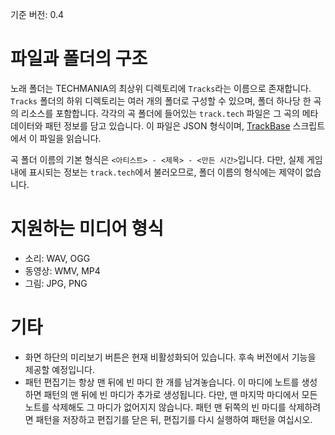 기준 버전: 0.4

# 파일과 폴더의 구조
노래 폴더는 TECHMANIA의 최상위 디렉토리에 `Tracks`라는 이름으로 존재합니다. `Tracks` 폴더의 하위 디렉토리는 여러 개의 폴더로 구성할 수 있으며, 폴더 하나당 한 곡의 리소스를 포함합니다. 각각의 곡 폴더에 들어있는 `track.tech` 파일은 그 곡의 메타데이터와 패턴 정보를 담고 있습니다. 이 파일은 JSON 형식이며, [TrackBase](https://github.com/techmania-team/techmania/blob/master/TECHMANIA/Assets/Scripts/Serializable/Track.cs) 스크립트에서 이 파일을 읽습니다.


곡 폴더 이름의 기본 형식은 `<아티스트> - <제목> - <만든 시간>`입니다. 다만, 실제 게임 내에 표시되는 정보는 `track.tech`에서 불러오므로, 폴더 이름의 형식에는 제약이 없습니다.

# 지원하는 미디어 형식
* 소리: WAV, OGG
* 동영상: WMV, MP4
* 그림: JPG, PNG

# 기타

* 화면 하단의 미리보기 버튼은 현재 비활성화되어 있습니다. 후속 버전에서 기능을 제공할 예정입니다.
* 패턴 편집기는 항상 맨 뒤에 빈 마디 한 개를 남겨놓습니다. 이 마디에 노트를 생성하면 패턴의 맨 뒤에 빈 마디가 추가로 생성됩니다. 다만, 맨 마지막 마디에서 모든 노트를 삭제해도 그 마디가 없어지지 않습니다. 패턴 맨 뒤쪽의 빈 마디를 삭제하려면 패턴을 저장하고 편집기를 닫은 뒤, 편집기를 다시 실행하여 패턴을 여십시오.
